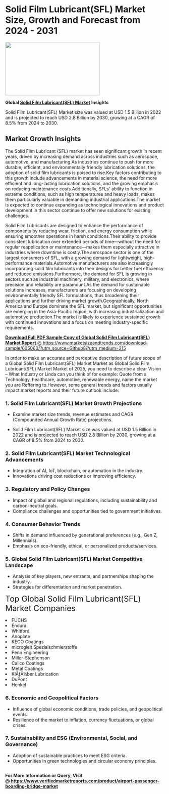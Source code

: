 <H1>Solid Film Lubricant(SFL) Market Size, Growth and Forecast from 2024 - 2031</H1><img class="aligncenter size-medium wp-image-584254" src="https://thirdeyenews.in/wp-content/uploads/2024/09/Global-Market-Research-300x168.jpeg" alt="" width="300" height="168" /><p><strong>Global&nbsp;<a href="https://www.marketsizeandtrends.com/download-sample/605060/?utm_source=Github8j?utm_medium=215">Solid Film Lubricant(SFL) Market</a> Insights</strong></p><p>Solid Film Lubricant(SFL) Market size was valued at USD 1.5 Billion in 2022 and is projected to reach USD 2.8 Billion by 2030, growing at a CAGR of 8.5% from 2024 to 2030.</p><p><h2>Market Growth Insights</h2> <p>The Solid Film Lubricant (SFL) market has seen significant growth in recent years, driven by increasing demand across industries such as aerospace, automotive, and manufacturing.As industries continue to push for more durable, efficient, and environmentally friendly lubrication solutions, the adoption of solid film lubricants is poised to rise.Key factors contributing to this growth include advancements in material science, the need for more efficient and long-lasting lubrication solutions, and the growing emphasis on reducing maintenance costs.Additionally, SFLs' ability to function in extreme conditions, such as high temperatures and heavy loads, makes them particularly valuable in demanding industrial applications.The market is expected to continue expanding as technological innovations and product development in this sector continue to offer new solutions for existing challenges.<a href="#"></a></p> <p>Solid Film Lubricants are designed to enhance the performance of components by reducing wear, friction, and energy consumption while ensuring smoother operations in harsh conditions.Their ability to provide consistent lubrication over extended periods of time—without the need for regular reapplication or maintenance—makes them especially attractive in industries where downtime is costly.The aerospace sector is one of the largest consumers of SFL, with a growing demand for lightweight, high-performance materials.Automotive manufacturers are also increasingly incorporating solid film lubricants into their designs for better fuel efficiency and reduced emissions.Furthermore, the demand for SFL is growing in sectors such as industrial machinery, military, and electronics, where precision and reliability are paramount.As the demand for sustainable solutions increases, manufacturers are focusing on developing environmentally friendly SFL formulations, thus broadening their applications and further driving market growth.Geographically, North America and Europe dominate the SFL market, but significant opportunities are emerging in the Asia-Pacific region, with increasing industrialization and automotive production.The market is likely to experience sustained growth with continued innovations and a focus on meeting industry-specific requirements.<a href="#"></p><p><span class=""><strong>Download Full PDF Sample Copy of Global Solid Film Lubricant(SFL) Market Report</strong> @ <a href="https://www.marketsizeandtrends.com/download-sample/605060/?utm_source=Github8j?utm_medium=215" target="_blank">https://www.marketsizeandtrends.com/download-sample/605060/?utm_source=Github8j?utm_medium=215</a></span></p><p>In order to make an accurate and perceptive description of future scope of a Global&nbsp;Solid Film Lubricant(SFL) Market Market as Global&nbsp;Solid Film Lubricant(SFL) Market Market of 2025, you need to describe a clear Vision &ndash; What Industry or Linda can you think of for example: Quote from a Technology, healthcare, automotive, renewable energy, name the market you are Reffering to.However, some general trends and factors usually impact market reports and their future outlook include:</p><h3>1.&nbsp;<strong>Solid Film Lubricant(SFL) Market Growth Projections</strong></h3><ul><li>Examine market size trends, revenue estimates and CAGR (Compounded Annual Growth Rate) projections.</li><li><p>Solid Film Lubricant(SFL) Market size was valued at USD 1.5 Billion in 2022 and is projected to reach USD 2.8 Billion by 2030, growing at a CAGR of 8.5% from 2024 to 2030.</p></li></ul><h3>2.&nbsp;<strong>Solid Film Lubricant(SFL) Market Technological Advancements</strong></h3><ul><li>Integration of AI, IoT, blockchain, or automation in the industry.</li><li>Innovations driving cost reductions or improving efficiency.</li></ul><h3>3.&nbsp;<strong>Regulatory and Policy Changes</strong></h3><ul><li>Impact of global and regional regulations, including sustainability and carbon-neutral goals.</li><li>Compliance challenges and opportunities tied to government initiatives.</li></ul><h3>4.&nbsp;<strong>Consumer Behavior Trends</strong></h3><ul><li>Shifts in demand influenced by generational preferences (e.g., Gen Z, Millennials).</li><li>Emphasis on eco-friendly, ethical, or personalized products/services.</li></ul><h3>5.&nbsp;<strong>Global Solid Film Lubricant(SFL) Market Competitive Landscape</strong></h3><ul><li>Analysis of key players, new entrants, and partnerships shaping the industry.</li><li>Strategies for differentiation and market penetration.</li></ul><p data-pm-slice="1 1 []"><span style="color: inherit; font-family: inherit; font-size: 25px;">Top Global Solid Film Lubricant(SFL) Market Companies</span></p><div class="" data-test-id=""><p><li>FUCHS</li><li> Endura</li><li> Whitford</li><li> Anoplate</li><li> KECO Coatings</li><li> microgleit Spezialschmierstoffe</li><li> Penn Engineering</li><li> Miller-Stephenson</li><li> Calico Coatings</li><li> Metal Coatings</li><li> KlÃƒÂ¼ber Lubrication</li><li> DuPont</li><li> Henkel</li></p></div><h3>6.&nbsp;<strong>Economic and Geopolitical Factors</strong></h3><ul><li>Influence of global economic conditions, trade policies, and geopolitical events.</li><li>Resilience of the market to inflation, currency fluctuations, or global crises.</li></ul><h3>7.&nbsp;<strong>Sustainability and ESG (Environmental, Social, and Governance)</strong></h3><ul><li>Adoption of sustainable practices to meet ESG criteria.</li><li>Opportunities in green technologies and circular economy principles.</li></ul><h2><strong style="font-size: 14px;">For More Information or Query, Visit @&nbsp;</strong><a style="background-color: #ffffff; font-size: 14px;" href="https://www.marketsizeandtrends.com/report/solid-film-lubricantsfl-market/" target="_blank">https://www.verifiedmarketreports.com/product/airport-passenger-boarding-bridge-market</a></h2>